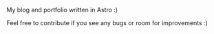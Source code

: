 My blog and portfolio written in Astro :)

Feel free to contribute if you see any bugs or room for improvements :)
